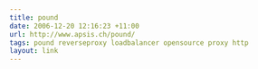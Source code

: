 ```yaml
---
title: pound
date: 2006-12-20 12:16:23 +11:00
url: http://www.apsis.ch/pound/
tags: pound reverseproxy loadbalancer opensource proxy http
layout: link
---
```

